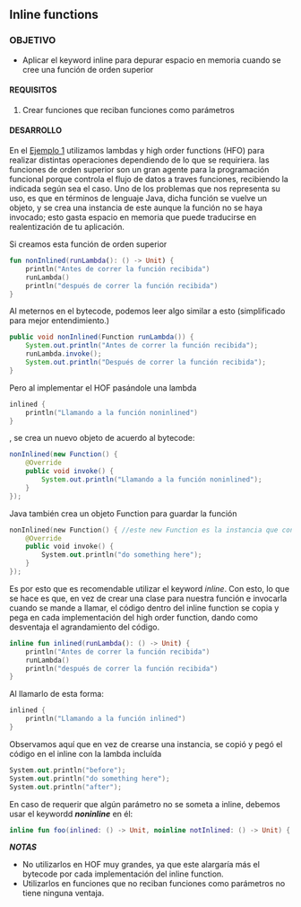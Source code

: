 ## Inline functions

### OBJETIVO

- Aplicar el keyword inline para depurar espacio en memoria cuando se cree una función de orden superior

#### REQUISITOS

1. Crear funciones que reciban funciones como parámetros


#### DESARROLLO

En el [Ejemplo 1](../Ejemplo-01) utilizamos lambdas y high order functions (HFO) para realizar distintas operaciones dependiendo de lo que se requiriera. las funciones de orden superior son un gran agente para la programación funcional porque controla el flujo de datos a traves funciones, recibiendo la indicada según sea el caso. Uno de los problemas que nos representa su uso, es que en términos de lenguaje Java, dicha función se vuelve un objeto, y se crea una instancia de este aunque la función no se haya invocado; esto gasta espacio en memoria que puede traducirse en realentización de tu aplicación. 

Si creamos esta función de orden superior
```kotlin
fun nonInlined(runLambda(): () -> Unit) {
    println("Antes de correr la función recibida")
    runLambda()
    println("después de correr la función recibida")
}
```

Al meternos en el bytecode, podemos leer algo similar a esto (simplificado para mejor entendimiento.)

```java
public void nonInlined(Function runLambda()) {
    System.out.println("Antes de correr la función recibida");
    runLambda.invoke();
    System.out.println("Después de correr la función recibida");
}
```

Pero al implementar el HOF pasándole una lambda

```kotlin
inlined {
    println("Llamando a la función noninlined")
}
```

, se crea un nuevo objeto de acuerdo al bytecode:

```java
nonInlined(new Function() {
    @Override
    public void invoke() {
        System.out.println("Llamando a la función noninlined");
    }
});
```


Java también crea un objeto Function para guardar la función 

```kotlin
nonInlined(new Function() { //este new Function es la instancia que consume espacio innecesario en memoria
    @Override
    public void invoke() {
        System.out.println("do something here");
    }
});
```

Es por esto que es recomendable utilizar el keyword *inline*. Con esto, lo que se hace es que, en vez de crear una clase para nuestra función e invocarla cuando se mande a llamar, el código dentro del inline function se copia y pega en cada implementación del high order function, dando como desventaja el agrandamiento del código.


```kotlin
inline fun inlined(runLambda(): () -> Unit) {
    println("Antes de correr la función recibida")
    runLambda()
    println("después de correr la función recibida")
}

```
Al llamarlo de esta forma:

```kotlin
inlined {
    println("Llamando a la función inlined")
}
```

Observamos aquí que en vez de crearse una instancia, se copió y pegó el código en el inline con la lambda incluída

```kotlin
System.out.println("before");
System.out.println("do something here");
System.out.println("after");
```

En caso de requerir que algún parámetro no se someta a inline, debemos usar el keywordd ***noninline*** en él:

```kotlin
inline fun foo(inlined: () -> Unit, noinline notInlined: () -> Unit) { ... }
```

***NOTAS***

* No utilizarlos en HOF muy grandes, ya que este alargaría más el bytecode por cada implementación del inline function.
* Utilizarlos en funciones que no reciban funciones como parámetros no tiene ninguna ventaja.
